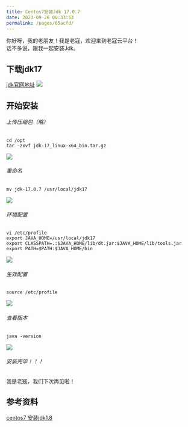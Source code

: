 ```yaml
---
title: Centos7安装Jdk 17.0.7
date: 2023-09-26 00:33:53
permalink: /pages/65acfd/
---
```


你好呀，我的老朋友！我是老寇，欢迎来到老寇云平台！  
话不多说，跟我一起安装Jdk。

## 下载jdk17
<a target="_blank" href="https://www.oracle.com/java/technologies/downloads/#java17">jdk官网地址</a>
<img src="/img/4/img.png"/>

## 开始安装
###### 上传压缩包（略）
```shell
cd /opt
tar -zxvf jdk-17_linux-x64_bin.tar.gz
```
<img src="/img/4/img_1.png"/>

###### 重命名
```shell
mv jdk-17.0.7 /usr/local/jdk17 
```
<img src="/img/4/img_2.png"/>

###### 环境配置
```shell
vi /etc/profile
export JAVA_HOME=/usr/local/jdk17
export CLASSPATH=.:$JAVA_HOME/lib/dt.jar:$JAVA_HOME/lib/tools.jar
export PATH=$PATH:$JAVA_HOME/bin
```
<img src="/img/4/img_3.png"/>

###### 生效配置
```shell
source /etc/profile
```
<img src="/img/4/img_4.png"/>

###### 查看版本
```shell
java -version
```
<img src="/img/4/img_5.png"/>

###### 安装完毕！！！
我是老寇，我们下次再见啦！  

## 参考资料
[centos7 安装jdk1.8](https://kcloud.blog.csdn.net/article/details/82184984)
